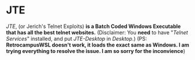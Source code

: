 # JTE
*JTE*, (or Jerich's Telnet Exploits) **is a Batch Coded Windows Executable that has all the best telnet websites.** (Disclaimer: You **need** to have "*Telnet Services*" installed, and put *JTE-Desktop* in *Desktop*.)
(PS: **RetrocampusWSL doesn't work, it loads the exact same as Windows. I am trying everything to resolve the issue. I am so sorry for the inconvience**)
